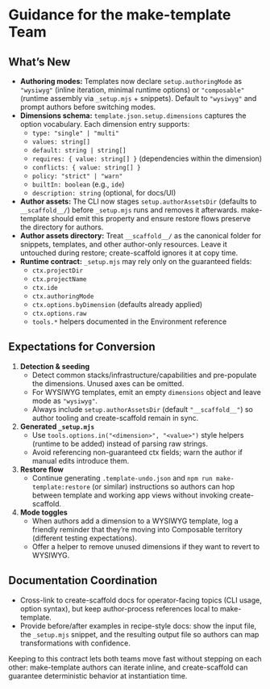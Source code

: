 # Guidance for the make-template Team

## What’s New
- **Authoring modes:** Templates now declare `setup.authoringMode` as `"wysiwyg"` (inline iteration, minimal runtime options) or `"composable"` (runtime assembly via `_setup.mjs` + snippets). Default to `"wysiwyg"` and prompt authors before switching modes.
- **Dimensions schema:** `template.json.setup.dimensions` captures the option vocabulary. Each dimension entry supports:
  - `type: "single" | "multi"`
  - `values: string[]`
  - `default: string | string[]`
  - `requires: { value: string[] }` (dependencies within the dimension)
  - `conflicts: { value: string[] }`
  - `policy: "strict" | "warn"`
  - `builtIn: boolean` (e.g., `ide`)
  - `description: string` (optional, for docs/UI)
- **Author assets:** The CLI now stages `setup.authorAssetsDir` (defaults to `__scaffold__/`) before `_setup.mjs` runs and removes it afterwards. make-template should emit this property and ensure restore flows preserve the directory for authors.
- **Author assets directory:** Treat `__scaffold__/` as the canonical folder for snippets, templates, and other author-only resources. Leave it untouched during restore; create-scaffold ignores it at copy time.
- **Runtime contract:** `_setup.mjs` may rely only on the guaranteed fields:
  - `ctx.projectDir`
  - `ctx.projectName`
  - `ctx.ide`
  - `ctx.authoringMode`
  - `ctx.options.byDimension` (defaults already applied)
  - `ctx.options.raw`
  - `tools.*` helpers documented in the Environment reference

## Expectations for Conversion
1. **Detection & seeding**
   - Detect common stacks/infrastructure/capabilities and pre-populate the dimensions. Unused axes can be omitted.
   - For WYSIWYG templates, emit an empty `dimensions` object and leave mode as `"wysiwyg"`.
   - Always include `setup.authorAssetsDir` (default `"__scaffold__"`) so author tooling and create-scaffold remain in sync.
2. **Generated `_setup.mjs`**
   - Use `tools.options.in("<dimension>", "<value>")` style helpers (runtime to be added) instead of parsing raw strings.
   - Avoid referencing non-guaranteed ctx fields; warn the author if manual edits introduce them.
3. **Restore flow**
   - Continue generating `.template-undo.json` and `npm run make-template:restore` (or similar) instructions so authors can hop between template and working app views without invoking create-scaffold.
4. **Mode toggles**
   - When authors add a dimension to a WYSIWYG template, log a friendly reminder that they’re moving into Composable territory (different testing expectations).
   - Offer a helper to remove unused dimensions if they want to revert to WYSIWYG.

## Documentation Coordination
- Cross-link to create-scaffold docs for operator-facing topics (CLI usage, option syntax), but keep author-process references local to make-template.
- Provide before/after examples in recipe-style docs: show the input file, the `_setup.mjs` snippet, and the resulting output file so authors can map transformations with confidence.

Keeping to this contract lets both teams move fast without stepping on each other: make-template authors can iterate inline, and create-scaffold can guarantee deterministic behavior at instantiation time.
